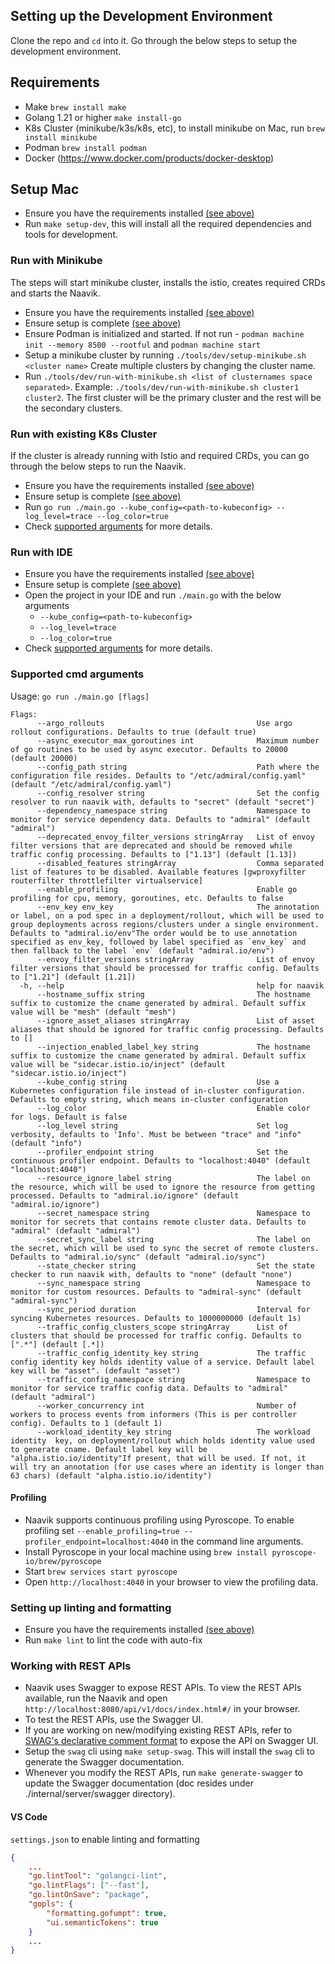 ## Setting up the Development Environment

Clone the repo and `cd` into it. Go through the below steps to setup the development environment.

## Requirements
* Make `brew install make`
* Golang 1.21 or higher `make install-go`
* K8s Cluster (minikube/k3s/k8s, etc), to install minikube on Mac, run `brew install minikube`
* Podman `brew install podman`
* Docker (https://www.docker.com/products/docker-desktop)

## Setup Mac
* Ensure you have the requirements installed [(see above)](#requirements)
* Run `make setup-dev`, this will install all the required dependencies and tools for development.

### Run with Minikube
The steps will start minikube cluster, installs the istio, creates required CRDs and starts the Naavik.
* Ensure you have the requirements installed [(see above)](#requirements)
* Ensure setup is complete [(see above)](#setup-mac)
* Ensure Podman is initialized and started. If not run - `podman machine init --memory 8500 --rootful` and `podman machine start`
* Setup a minikube cluster by running `./tools/dev/setup-minikube.sh <cluster name>` Create multiple clusters by changing the cluster name.
* Run `./tools/dev/run-with-minikube.sh <list of clusternames space separated>`. Example: `./tools/dev/run-with-minikube.sh cluster1 cluster2`. The first cluster will be the primary cluster and the rest will be the secondary clusters.

### Run with existing K8s Cluster
If the cluster is already running with Istio and required CRDs, you can go through the below steps to run the Naavik.
* Ensure you have the requirements installed [(see above)](#requirements)
* Ensure setup is complete [(see above)](#setup-mac)
* Run `go run ./main.go --kube_config=<path-to-kubeconfig> --log_level=trace --log_color=true`
* Check [supported arguments](#supported-cmd-arguments) for more details.

### Run with IDE
* Ensure you have the requirements installed [(see above)](#requirements)
* Ensure setup is complete [(see above)](#setup-mac)
* Open the project in your IDE and run `./main.go` with the below arguments
    * `--kube_config=<path-to-kubeconfig>`
    * `--log_level=trace`
    * `--log_color=true`
* Check [supported arguments](#supported-cmd-arguments) for more details.

### Supported cmd arguments
Usage:
 `go run ./main.go [flags]`
```
Flags:
      --argo_rollouts                                  Use argo rollout configurations. Defaults to true (default true)
      --async_executor_max_goroutines int              Maximum number of go routines to be used by async executor. Defaults to 20000 (default 20000)
      --config_path string                             Path where the configuration file resides. Defaults to "/etc/admiral/config.yaml" (default "/etc/admiral/config.yaml")
      --config_resolver string                         Set the config resolver to run naavik with, defaults to "secret" (default "secret")
      --dependency_namespace string                    Namespace to monitor for service dependency data. Defaults to "admiral" (default "admiral")
      --deprecated_envoy_filter_versions stringArray   List of envoy filter versions that are deprecated and should be removed while traffic config processing. Defaults to ["1.13"] (default [1.13])
      --disabled_features stringArray                  Comma separated list of features to be disabled. Available features [gwproxyfilter routerfilter throttlefilter virtualservice]
      --enable_profiling                               Enable go profiling for cpu, memory, goroutines, etc. Defaults to false
      --env_key env_key                                The annotation or label, on a pod spec in a deployment/rollout, which will be used to group deployments across regions/clusters under a single environment. Defaults to "admiral.io/env"The order would be to use annotation specified as env_key, followed by label specified as `env_key` and then fallback to the label `env` (default "admiral.io/env")
      --envoy_filter_versions stringArray              List of envoy filter versions that should be processed for traffic config. Defaults to ["1.21"] (default [1.21])
  -h, --help                                           help for naavik
      --hostname_suffix string                         The hostname suffix to customize the cname generated by admiral. Default suffix value will be "mesh" (default "mesh")
      --ignore_asset_aliases stringArray               List of asset aliases that should be ignored for traffic config processing. Defaults to []
      --injection_enabled_label_key string             The hostname suffix to customize the cname generated by admiral. Default suffix value will be "sidecar.istio.io/inject" (default "sidecar.istio.io/inject")
      --kube_config string                             Use a Kubernetes configuration file instead of in-cluster configuration. Defaults to empty string, which means in-cluster configuration
      --log_color                                      Enable color for logs. Default is false
      --log_level string                               Set log verbosity, defaults to 'Info'. Must be between "trace" and "info" (default "info")
      --profiler_endpoint string                       Set the continuous profiler endpoint. Defaults to "localhost:4040" (default "localhost:4040")
      --resource_ignore_label string                   The label on the resource, which will be used to ignore the resource from getting processed. Defaults to "admiral.io/ignore" (default "admiral.io/ignore")
      --secret_namespace string                        Namespace to monitor for secrets that contains remote cluster data. Defaults to "admiral" (default "admiral")
      --secret_sync_label string                       The label on the secret, which will be used to sync the secret of remote clusters. Defaults to "admiral.io/sync" (default "admiral.io/sync")
      --state_checker string                           Set the state checker to run naavik with, defaults to "none" (default "none")
      --sync_namespace string                          Namespace to monitor for custom resources. Defaults to "admiral-sync" (default "admiral-sync")
      --sync_period duration                           Interval for syncing Kubernetes resources. Defaults to 1000000000 (default 1s)
      --traffic_config_clusters_scope stringArray      List of clusters that should be processed for traffic config. Defaults to [".*"] (default [.*])
      --traffic_config_identity_key string             The traffic config identity key holds identity value of a service. Default label key will be "asset". (default "asset")
      --traffic_config_namespace string                Namespace to monitor for service traffic config data. Defaults to "admiral" (default "admiral")
      --worker_concurrency int                         Number of workers to process events from informers (This is per controller config). Defaults to 1 (default 1)
      --workload_identity_key string                   The workload identity  key, on deployment/rollout which holds identity value used to generate cname. Default label key will be "alpha.istio.io/identity"If present, that will be used. If not, it will try an annotation (for use cases where an identity is longer than 63 chars) (default "alpha.istio.io/identity")
```

#### Profiling
* Naavik supports continuous profiling using Pyroscope. To enable profiling set `--enable_profiling=true --profiler_endpoint=localhost:4040` in the command line arguments.
* Install Pyroscope in your local machine using `brew install pyroscope-io/brew/pyroscope`
* Start `brew services start pyroscope`
* Open `http://localhost:4040` in your browser to view the profiling data.

### Setting up linting and formatting
* Ensure you have the requirements installed [(see above)](#setup-mac)
* Run `make lint` to lint the code with auto-fix

### Working with REST APIs
* Naavik uses Swagger to expose REST APIs. To view the REST APIs available, run the Naavik and open `http://localhost:8080/api/v1/docs/index.html#/` in your browser.
* To test the REST APIs, use the Swagger UI.
* If you are working on new/modifying existing REST APIs, refer to [SWAG's declarative comment format](https://github.com/swaggo/swag?tab=readme-ov-file#api-operation) to expose the API on Swagger UI.
* Setup the `swag` cli using `make setup-swag`. This will install the `swag` cli to generate the Swagger documentation.
* Whenever you modify the REST APIs, run `make generate-swagger` to update the Swagger documentation (doc resides under ./internal/server/swagger directory).

#### VS Code 
`settings.json` to enable linting and formatting
```json
{
    ...
    "go.lintTool": "golangci-lint",
    "go.lintFlags": ["--fast"],
    "go.lintOnSave": "package",
    "gopls": {
        "formatting.gofumpt": true,
        "ui.semanticTokens": true
    }
    ...
}
```
